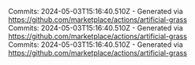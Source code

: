 Commits: 2024-05-03T15:16:40.510Z - Generated via https://github.com/marketplace/actions/artificial-grass
<br>
Commits: 2024-05-03T15:16:40.510Z - Generated via https://github.com/marketplace/actions/artificial-grass
<br>
Commits: 2024-05-03T15:16:40.510Z - Generated via https://github.com/marketplace/actions/artificial-grass
<br>
